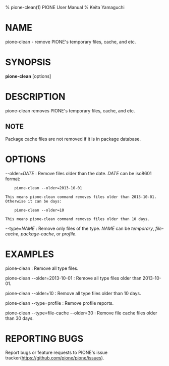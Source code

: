 % pione-clean(1) PIONE User Manual
% Keita Yamaguchi

# NAME

pione-clean - remove PIONE's temporary files, cache, and etc.

# SYNOPSIS

**pione-clean** [options]

# DESCRIPTION

pione-clean removes PIONE's temporary files, cache, and etc.

## NOTE

Package cache files are not removed if it is in package database.

# OPTIONS

--older=*DATE*
:   Remove files older than the date. *DATE* can be iso8601 format:

        pione-clean --older=2013-10-01

    This means pione-clean command removes files older than 2013-10-01.
    Otherwise it can be days:

        pione-clean --older=10

    This means pione-clean command removes files older than 10 days.

--type=*NAME*
:   Remove only files of the type. *NAME* can be *temporary*, *file-cache*, *package-cache*, or *profile*.

# EXAMPLES

pione-clean
:    Remove all type files.

pione-clean --older=2013-10-01
:    Remove all type files older than 2013-10-01.

pione-clean --older=10
:    Remove all type files older than 10 days.

pione-clean --type=profile
:    Remove profile reports.

pione-clean --type=file-cache --older=30
:    Remove file cache files older than 30 days.

# REPORTING BUGS

Report bugs or feature requests to PIONE's issue tracker(https://github.com/pione/pione/issues).
